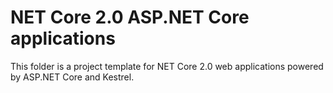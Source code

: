 # NET Core 2.0 ASP.NET Core applications
This folder is a project template for NET Core 2.0 web applications powered by ASP.NET Core and Kestrel.